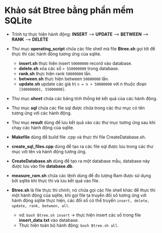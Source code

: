 # Khảo sát Btree bằng phần mềm SQLite

- Trình tự thực hiện hành động: **INSERT** --> **UPDATE** --> **BETWEEN** --> **RANK** --> **DELETE**
	
- Thư mục **operating_script** chứa các file shell mà file **Btree.sh** gọi tới để thực thi các hành động tương ứng của sqlite.
	+ **insert.sh** thực hiện insert ```50000000``` record vào database.
	+ **delete.sh** xóa các số ```> 550000000``` trong database.
	+ **rank.sh** thực hiện rank ```50000000``` lần.
	+ **between.sh** thực hiện between ```50000000``` lần.
	+ **update.sh** update các giá trị ```n = n + 50000000``` với n thuộc đoạn ```[500000001, 55000000]```.
- Thư mục ***sheet*** chứa các bảng tính thống kê kết quả của các hành động.
- Thư mục ***sql*** chứa các file sql được chứa trong các thư mục có tên tương ứng với các hành động.
- Thư mục **result** dùng để lưu kết quả vào các thư mục tương ứng sau khi chạy các hành động của sqlite. 
- **Makefile** dùng để build file .cpp và thực thi file CreateDatabase.sh.
- **create_sql_files.cpp** dùng để tạo ra các file sql được lưu trong các thư mục với tên và hành động tương ứng.
- **CreateDatabase.sh** dùng để tạo ra một database mẫu, database này được lưu vào file **database.db**.
- **measure_ram.sh** chứa các lệnh dùng để đo lượng Ram được sử dụng bởi sqlite khi thực thi và lưu kết quả vào file.
- **Btree.sh** là file thực thi chính, nó chứa gọi các file shell khác để thực thi một hành động của sqlite, khi gọi file ta truyền đối số tương ứng với hành động sqlite thực hiện, các đối số có thể truyền ```insert, delete, update, rank, between, all```.
	+ vd: ```bash Btree.sh insert``` -> thực hiện insert các số trong file **insert_data.txt** vào database.
	+ Thực hiện toàn bộ hành động: ```bash Btree.sh all```.
